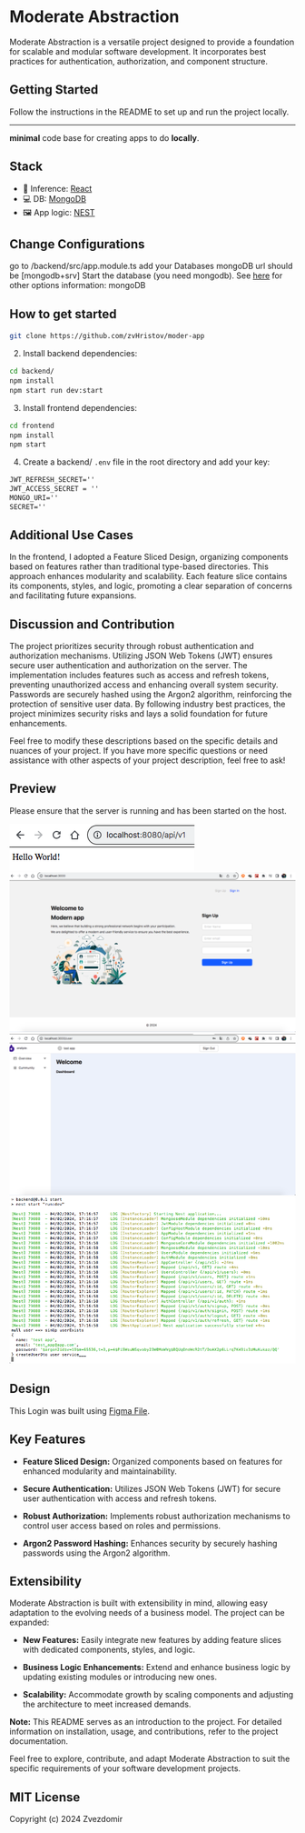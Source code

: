# Moderate Abstraction

Moderate Abstraction is a versatile project designed to provide a foundation for scalable and modular software development. It incorporates best practices for authentication, authorization, and component structure.

## Getting Started

Follow the instructions in the README to set up and run the project locally.

---
**minimal** code base for creating apps to do **locally**.

## Stack

- 🦙 Inference: [React](https://legacy.reactjs.org/docs/getting-started.html)
- 💻 DB: [MongoDB](https://www.mongodb.com/cloud/atlas/)
- 🖼️ App logic: [NEST](https://docs.nestjs.com/)

## Change Configurations
go to /backend/src/app.module.ts
add your Databases mongoDB url
should be  [mongodb+srv]
Start the  database (you need mongodb). 
See [here](https://www.mongodb.com/cloud/atlas/efficiency?utm_source=google&utm_campaign=search_gs_pl_evergreen_atlas_general-phrase_prosp-brand_gic-null_ww-multi_ps-all_desktop_eng_lead&utm_term=mongodb&utm_medium=cpc_paid_search&utm_ad=p&utm_ad_campaign_id=11295578158&adgroup=116363205048&cq_cmp=11295578158&gad_source=1&gclid=CjwKCAiAiP2tBhBXEiwACslfngFnaFlpMoVQscrI77uHbQQ5zSei0u0GdQmC0EF-Gfk_Zi0X2UgFxxoCa_0QAvD_BwE) for other options information: 
mongoDB

## How to get started

```bash
git clone https://github.com/zvHristov/moder-app
```

2. Install backend dependencies:

```bash
cd backend/
npm install
npm start run dev:start
```

3. Install frontend dependencies:

```bash
cd frontend
npm install
npm start
```
4. Create a backend/ `.env` file in the root directory and add your key:

```plaintext
JWT_REFRESH_SECRET=''
JWT_ACCESS_SECRET = ''
MONGO_URI=''
SECRET=''
```
## Additional Use Cases
In the frontend, I adopted a Feature Sliced Design, organizing components based on features rather than traditional type-based directories. This approach enhances modularity and scalability. Each feature slice contains its components, styles, and logic, promoting a clear separation of concerns and facilitating future expansions.

## Discussion and Contribution

The project prioritizes security through robust authentication and authorization mechanisms. Utilizing JSON Web Tokens (JWT) ensures secure user authentication and authorization on the server. The implementation includes features such as access and refresh tokens, preventing unauthorized access and enhancing overall system security. Passwords are securely hashed using the Argon2 algorithm, reinforcing the protection of sensitive user data. By following industry best practices, the project minimizes security risks and lays a solid foundation for future enhancements.

Feel free to modify these descriptions based on the specific details and nuances of your project. If you have more specific questions or need assistance with other aspects of your project description, feel free to ask!

## Preview
Please ensure that the server is running and has been started on the host.

![should be API works, hello word](api.png)
![should be SignIn OR SignUp](modern_app.png)
![should be App create user](user_screen.png)
![should be create user](server_work.png)

## Design
This Login was built using [Figma File](https://www.figma.com/file/c9UMtlcBQSnjnh81FusKBI/Login---UX%2FUI-Design-%7C-Free-UI-KIT-(Community)?type=design&node-id=0-1&mode=design&t=40NYSsuVlaJb9ptE-0).

## Key Features

- **Feature Sliced Design:** Organized components based on features for enhanced modularity and maintainability.

- **Secure Authentication:** Utilizes JSON Web Tokens (JWT) for secure user authentication with access and refresh tokens.

- **Robust Authorization:** Implements robust authorization mechanisms to control user access based on roles and permissions.

- **Argon2 Password Hashing:** Enhances security by securely hashing passwords using the Argon2 algorithm.

## Extensibility

Moderate Abstraction is built with extensibility in mind, allowing easy adaptation to the evolving needs of a business model. The project can be expanded:

- **New Features:** Easily integrate new features by adding feature slices with dedicated components, styles, and logic.

- **Business Logic Enhancements:** Extend and enhance business logic by updating existing modules or introducing new ones.

- **Scalability:** Accommodate growth by scaling components and adjusting the architecture to meet increased demands.

**Note:** This README serves as an introduction to the project. For detailed information on installation, usage, and contributions, refer to the project documentation.

Feel free to explore, contribute, and adapt Moderate Abstraction to suit the specific requirements of your software development projects.

## MIT License

Copyright (c) 2024 Zvezdomir